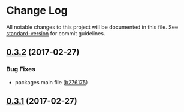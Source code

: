 # Change Log

All notable changes to this project will be documented in this file. See [standard-version](https://github.com/conventional-changelog/standard-version) for commit guidelines.

<a name="0.3.2"></a>
## [0.3.2](https://github.com/tsv2013/algorithm/compare/v0.3.1...v0.3.2) (2017-02-27)


### Bug Fixes

* packages main file ([b276175](https://github.com/tsv2013/algorithm/commit/b276175))



<a name="0.3.1"></a>
## [0.3.1](https://github.com/tsv2013/algorithm/compare/v0.2.9...v0.3.1) (2017-02-27)
